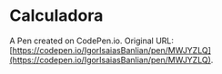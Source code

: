# Calculadora

A Pen created on CodePen.io. Original URL: [https://codepen.io/IgorIsaiasBanlian/pen/MWJYZLQ](https://codepen.io/IgorIsaiasBanlian/pen/MWJYZLQ).


